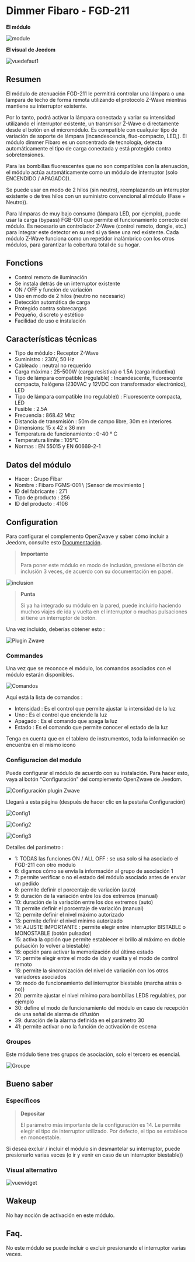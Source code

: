 # Dimmer Fibaro - FGD-211

**El módulo**

![module](images/fibaro.fgd211/module.jpg)

**El visual de Jeedom**

![vuedefaut1](images/fibaro.fgd211/vuedefaut1.jpg)

## Resumen

El módulo de atenuación FGD-211 le permitirá controlar una lámpara o una lámpara de techo de forma remota utilizando el protocolo Z-Wave mientras mantiene su interruptor existente.

Por lo tanto, podrá activar la lámpara conectada y variar su intensidad utilizando el interruptor existente, un transmisor Z-Wave o directamente desde el botón en el micromódulo. Es compatible con cualquier tipo de variación de soporte de lámpara (incandescencia, fluo-compacto, LED,). El módulo dimmer Fibaro es un concentrado de tecnología, detecta automáticamente el tipo de carga conectada y está protegido contra sobretensiones.

Para las bombillas fluorescentes que no son compatibles con la atenuación, el módulo actúa automáticamente como un módulo de interruptor (solo ENCENDIDO / APAGADO)).

Se puede usar en modo de 2 hilos (sin neutro), reemplazando un interruptor existente o de tres hilos con un suministro convencional al módulo (Fase + Neutro)).

Para lámparas de muy bajo consumo (lámpara LED, por ejemplo), puede usar la carga (bypass) FGB-001 que permite el funcionamiento correcto del módulo. Es necesario un controlador Z-Wave (control remoto, dongle, etc.) para integrar este detector en su red si ya tiene una red existente. Cada módulo Z-Wave funciona como un repetidor inalámbrico con los otros módulos, para garantizar la cobertura total de su hogar.

## Fonctions

-   Control remoto de iluminación
-   Se instala detrás de un interruptor existente
-   ON / OFF y función de variación
-   Uso en modo de 2 hilos (neutro no necesario)
-   Detección automática de carga
-   Protegido contra sobrecargas
-   Pequeño, discreto y estético
-   Facilidad de uso e instalación

## Características técnicas

-   Tipo de módulo : Receptor Z-Wave
-   Suministro : 230V, 50 Hz
-   Cableado : neutral no requerido
-   Carga máxima : 25-500W (carga resistiva) o 1.5A (carga inductiva)
-   Tipo de lámpara compatible (regulable) : Incandescente, fluorescente compacta, halógena (230VAC y 12VDC con transformador electrónico), LED
-   Tipo de lámpara compatible (no regulable)) : Fluorescente compacta, LED
-   Fusible : 2.5A
-   Frecuencia : 868.42 Mhz
-   Distancia de transmisión : 50m de campo libre, 30m en interiores
-   Dimensions: 15 x 42 x 36 mm
-   Temperatura de funcionamiento : 0-40 ° C
-   Temperatura límite : 105°C
-   Normas : EN 55015 y EN 60669-2-1

## Datos del módulo

-   Hacer : Grupo Fibar
-   Nombre : Fibaro FGMS-001 \ [Sensor de movimiento \]
-   ID del fabricante : 271
-   Tipo de producto : 256
-   ID del producto : 4106

## Configuration

Para configurar el complemento OpenZwave y saber cómo incluir a Jeedom, consulte esto [Documentación](https://doc.jeedom.com/es_ES/plugins/automation%20protocol/openzwave/).

> **Importante**
>
> Para poner este módulo en modo de inclusión, presione el botón de inclusión 3 veces, de acuerdo con su documentación en papel.

![inclusion](images/fibaro.fgd211/inclusion.jpg)

> **Punta**
>
> Si ya ha integrado su módulo en la pared, puede incluirlo haciendo muchos viajes de ida y vuelta en el interruptor o muchas pulsaciones si tiene un interruptor de botón.

Una vez incluido, deberías obtener esto :

![Plugin Zwave](images/fibaro.fgd211/information.jpg)

### Commandes

Una vez que se reconoce el módulo, los comandos asociados con el módulo estarán disponibles.

![Comandos](images/fibaro.fgd211/commandes.jpg)

Aquí está la lista de comandos :

-   Intensidad : Es el control que permite ajustar la intensidad de la luz
-   Uno : Es el control que enciende la luz
-   Apagado : Es el comando que apaga la luz
-   Estado : Es el comando que permite conocer el estado de la luz

Tenga en cuenta que en el tablero de instrumentos, toda la información se encuentra en el mismo icono

### Configuracion del modulo

Puede configurar el módulo de acuerdo con su instalación. Para hacer esto, vaya al botón "Configuración" del complemento OpenZwave de Jeedom.

![Configuración plugin Zwave](images/plugin/bouton_configuration.jpg)

Llegará a esta página (después de hacer clic en la pestaña Configuración)

![Config1](images/fibaro.fgd211/config1.jpg)

![Config2](images/fibaro.fgd211/config2.jpg)

![Config3](images/fibaro.fgd211/config3.jpg)

Detalles del parámetro :

-   1: TODAS las funciones ON / ALL OFF : se usa solo si ha asociado el FGD-211 con otro módulo
-   6: digamos cómo se envía la información al grupo de asociación 1
-   7: permite verificar o no el estado del módulo asociado antes de enviar un pedido
-   8: permite definir el porcentaje de variación (auto)
-   9: duración de la variación entre los dos extremos (manual)
-   10: duración de la variación entre los dos extremos (auto)
-   11: permite definir el porcentaje de variación (manual)
-   12: permite definir el nivel máximo autorizado
-   13: permite definir el nivel mínimo autorizado
-   14: AJUSTE IMPORTANTE : permite elegir entre interruptor BISTABLE o MONOSTABLE (botón pulsador)
-   15: activa la opción que permite establecer el brillo al máximo en doble pulsación (o volver a biestable)
-   16: opción para activar la memorización del último estado
-   17: permite elegir entre el modo de ida y vuelta y el modo de control remoto
-   18: permite la sincronización del nivel de variación con los otros variadores asociados
-   19: modo de funcionamiento del interruptor biestable (marcha atrás o no))
-   20: permite ajustar el nivel mínimo para bombillas LEDS regulables, por ejemplo
-   30: define el modo de funcionamiento del módulo en caso de recepción de una señal de alarma de difusión
-   39: duración de la alarma definida en el parámetro 30
-   41: permite activar o no la función de activación de escena

### Groupes

Este módulo tiene tres grupos de asociación, solo el tercero es esencial.

![Groupe](images/fibaro.fgd211/groupe.jpg)

## Bueno saber

### Específicos

> **Depositar**
>
> El parámetro más importante de la configuración es 14. Le permite elegir el tipo de interruptor utilizado. Por defecto, el tipo se establece en monoestable.

Si desea excluir / incluir el módulo sin desmantelar su interruptor, puede presionarlo varias veces (o ir y venir en caso de un interruptor biestable))

### Visual alternativo

![vuewidget](images/fibaro.fgd211/vuewidget.jpg)

## Wakeup

No hay noción de activación en este módulo.

## Faq.

No este módulo se puede incluir o excluir presionando el interruptor varias veces.
